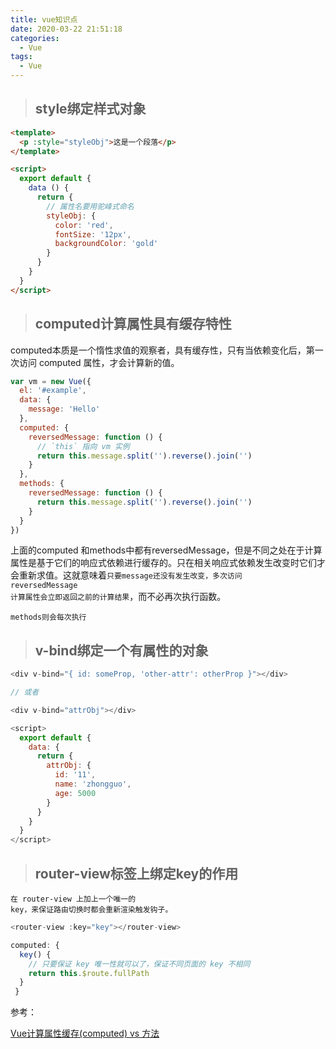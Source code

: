 ```yaml
---
title: vue知识点
date: 2020-03-22 21:51:18
categories:
  - Vue
tags:
  - Vue
---
```


> ## style绑定样式对象

```html
<template>
  <p :style="styleObj">这是一个段落</p>
</template>

<script>
  export default {
    data () {
      return {
        // 属性名要用驼峰式命名
        styleObj: {
          color: 'red',
          fontSize: '12px',
          backgroundColor: 'gold'
        }
      }
    }
  }
</script>
```

> ## computed计算属性具有缓存特性

computed本质是一个惰性求值的观察者，具有缓存性，只有当依赖变化后，第一次访问 computed 属性，才会计算新的值。

```js
var vm = new Vue({
  el: '#example',
  data: {
    message: 'Hello'
  },
  computed: {
    reversedMessage: function () {
      // `this` 指向 vm 实例
      return this.message.split('').reverse().join('')
    }
  },
  methods: {
    reversedMessage: function () {
      return this.message.split('').reverse().join('')
    }
  }
})
```
上面的computed 和methods中都有reversedMessage，但是不同之处在于计算属性是基于它们的响应式依赖进行缓存的。只在相关响应式依赖发生改变时它们才会重新求值。这就意味着<code>只要message还没有发生改变，多次访问 reversedMessage 计算属性会立即返回之前的计算结果</code>，而不必再次执行函数。

<code>methods则会每次执行</code>

> ## v-bind绑定一个有属性的对象
```js
<div v-bind="{ id: someProp, 'other-attr': otherProp }"></div>

// 或者

<div v-bind="attrObj"></div>

<script>
  export default {
    data: {
      return {
        attrObj: {
          id: '11',
          name: 'zhongguo',
          age: 5000
        }
      }
    }
  }
</script>
```

> ## router-view标签上绑定key的作用

<code>在 router-view 上加上一个唯一的 key，来保证路由切换时都会重新渲染触发钩子。</code>
```js
<router-view :key="key"></router-view>

computed: {
  key() {
    // 只要保证 key 唯一性就可以了，保证不同页面的 key 不相同
    return this.$route.fullPath
  }
 }
```


参考：

[Vue计算属性缓存(computed) vs 方法](https://www.cnblogs.com/Vanish-F/p/11730743.html)


